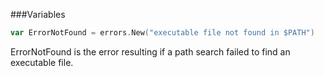 ###Variables 
```go 
var ErrorNotFound = errors.New("executable file not found in $PATH")
```  
ErrorNotFound is the error resulting if a path search failed to find an executable file.
